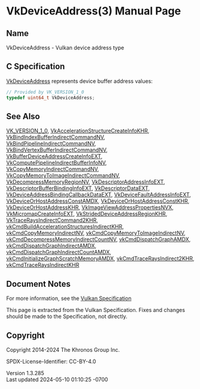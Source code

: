 # VkDeviceAddress(3) Manual Page

## Name

VkDeviceAddress - Vulkan device address type



## <a href="#_c_specification" class="anchor"></a>C Specification

[VkDeviceAddress](https://registry.khronos.org/vulkan/specs/1.3-extensions/man/html/VkDeviceAddress.html) represents device buffer address
values:

``` c
// Provided by VK_VERSION_1_0
typedef uint64_t VkDeviceAddress;
```

## <a href="#_see_also" class="anchor"></a>See Also

[VK_VERSION_1_0](https://registry.khronos.org/vulkan/specs/1.3-extensions/man/html/VK_VERSION_1_0.html),
[VkAccelerationStructureCreateInfoKHR](https://registry.khronos.org/vulkan/specs/1.3-extensions/man/html/VkAccelerationStructureCreateInfoKHR.html),
[VkBindIndexBufferIndirectCommandNV](https://registry.khronos.org/vulkan/specs/1.3-extensions/man/html/VkBindIndexBufferIndirectCommandNV.html),
[VkBindPipelineIndirectCommandNV](https://registry.khronos.org/vulkan/specs/1.3-extensions/man/html/VkBindPipelineIndirectCommandNV.html),
[VkBindVertexBufferIndirectCommandNV](https://registry.khronos.org/vulkan/specs/1.3-extensions/man/html/VkBindVertexBufferIndirectCommandNV.html),
[VkBufferDeviceAddressCreateInfoEXT](https://registry.khronos.org/vulkan/specs/1.3-extensions/man/html/VkBufferDeviceAddressCreateInfoEXT.html),
[VkComputePipelineIndirectBufferInfoNV](https://registry.khronos.org/vulkan/specs/1.3-extensions/man/html/VkComputePipelineIndirectBufferInfoNV.html),
[VkCopyMemoryIndirectCommandNV](https://registry.khronos.org/vulkan/specs/1.3-extensions/man/html/VkCopyMemoryIndirectCommandNV.html),
[VkCopyMemoryToImageIndirectCommandNV](https://registry.khronos.org/vulkan/specs/1.3-extensions/man/html/VkCopyMemoryToImageIndirectCommandNV.html),
[VkDecompressMemoryRegionNV](https://registry.khronos.org/vulkan/specs/1.3-extensions/man/html/VkDecompressMemoryRegionNV.html),
[VkDescriptorAddressInfoEXT](https://registry.khronos.org/vulkan/specs/1.3-extensions/man/html/VkDescriptorAddressInfoEXT.html),
[VkDescriptorBufferBindingInfoEXT](https://registry.khronos.org/vulkan/specs/1.3-extensions/man/html/VkDescriptorBufferBindingInfoEXT.html),
[VkDescriptorDataEXT](https://registry.khronos.org/vulkan/specs/1.3-extensions/man/html/VkDescriptorDataEXT.html),
[VkDeviceAddressBindingCallbackDataEXT](https://registry.khronos.org/vulkan/specs/1.3-extensions/man/html/VkDeviceAddressBindingCallbackDataEXT.html),
[VkDeviceFaultAddressInfoEXT](https://registry.khronos.org/vulkan/specs/1.3-extensions/man/html/VkDeviceFaultAddressInfoEXT.html),
[VkDeviceOrHostAddressConstAMDX](https://registry.khronos.org/vulkan/specs/1.3-extensions/man/html/VkDeviceOrHostAddressConstAMDX.html),
[VkDeviceOrHostAddressConstKHR](https://registry.khronos.org/vulkan/specs/1.3-extensions/man/html/VkDeviceOrHostAddressConstKHR.html),
[VkDeviceOrHostAddressKHR](https://registry.khronos.org/vulkan/specs/1.3-extensions/man/html/VkDeviceOrHostAddressKHR.html),
[VkImageViewAddressPropertiesNVX](https://registry.khronos.org/vulkan/specs/1.3-extensions/man/html/VkImageViewAddressPropertiesNVX.html),
[VkMicromapCreateInfoEXT](https://registry.khronos.org/vulkan/specs/1.3-extensions/man/html/VkMicromapCreateInfoEXT.html),
[VkStridedDeviceAddressRegionKHR](https://registry.khronos.org/vulkan/specs/1.3-extensions/man/html/VkStridedDeviceAddressRegionKHR.html),
[VkTraceRaysIndirectCommand2KHR](https://registry.khronos.org/vulkan/specs/1.3-extensions/man/html/VkTraceRaysIndirectCommand2KHR.html),
[vkCmdBuildAccelerationStructuresIndirectKHR](https://registry.khronos.org/vulkan/specs/1.3-extensions/man/html/vkCmdBuildAccelerationStructuresIndirectKHR.html),
[vkCmdCopyMemoryIndirectNV](https://registry.khronos.org/vulkan/specs/1.3-extensions/man/html/vkCmdCopyMemoryIndirectNV.html),
[vkCmdCopyMemoryToImageIndirectNV](https://registry.khronos.org/vulkan/specs/1.3-extensions/man/html/vkCmdCopyMemoryToImageIndirectNV.html),
[vkCmdDecompressMemoryIndirectCountNV](https://registry.khronos.org/vulkan/specs/1.3-extensions/man/html/vkCmdDecompressMemoryIndirectCountNV.html),
[vkCmdDispatchGraphAMDX](https://registry.khronos.org/vulkan/specs/1.3-extensions/man/html/vkCmdDispatchGraphAMDX.html),
[vkCmdDispatchGraphIndirectAMDX](https://registry.khronos.org/vulkan/specs/1.3-extensions/man/html/vkCmdDispatchGraphIndirectAMDX.html),
[vkCmdDispatchGraphIndirectCountAMDX](https://registry.khronos.org/vulkan/specs/1.3-extensions/man/html/vkCmdDispatchGraphIndirectCountAMDX.html),
[vkCmdInitializeGraphScratchMemoryAMDX](https://registry.khronos.org/vulkan/specs/1.3-extensions/man/html/vkCmdInitializeGraphScratchMemoryAMDX.html),
[vkCmdTraceRaysIndirect2KHR](https://registry.khronos.org/vulkan/specs/1.3-extensions/man/html/vkCmdTraceRaysIndirect2KHR.html),
[vkCmdTraceRaysIndirectKHR](https://registry.khronos.org/vulkan/specs/1.3-extensions/man/html/vkCmdTraceRaysIndirectKHR.html)

## <a href="#_document_notes" class="anchor"></a>Document Notes

For more information, see the <a
href="https://registry.khronos.org/vulkan/specs/1.3-extensions/html/vkspec.html#VkDeviceAddress"
target="_blank" rel="noopener">Vulkan Specification</a>

This page is extracted from the Vulkan Specification. Fixes and changes
should be made to the Specification, not directly.

## <a href="#_copyright" class="anchor"></a>Copyright

Copyright 2014-2024 The Khronos Group Inc.

SPDX-License-Identifier: CC-BY-4.0

Version 1.3.285  
Last updated 2024-05-10 01:10:25 -0700
